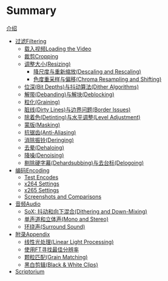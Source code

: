 # Summary

[介绍](./introduction.md)
- [过滤Filtering](filtering/filtering.md)
    - [载入视频Loading the Video]()
    - [裁剪Cropping](filtering/cropping.md)
    - [调整大小(Resizing)](filtering/resizing.md)
        - [降尺度与重新缩放(Descaling and Rescaling)](filtering/descaling.md)
        - [色度重采样与偏移(Chroma Resampling and Shifting)](filtering/chroma_res.md)
    - [位深(Bit Depths)与抖动算法(Dither Algorithms)](filtering/bit_depths.md)
    - [解带(Debanding)与解块(Deblocking)](filtering/debanding.md)
    - [粒化(Graining)](filtering/graining.md)
    - [脏线(Dirty Lines)与边界问题(Border Issues)](filtering/dirty_lines.md)
    - [除着色(Detinting)与水平调整(Level Adjustment)](filtering/detinting.md)
    - [蒙版(Masking)](filtering/masking.md)
    - [抗锯齿(Anti-Aliasing)](filtering/anti-aliasing.md)
    - [消除振铃(Deringing)](filtering/deringing.md)
    - [去晕(Dehaloing)](filtering/dehaloing.md)
    - [降噪(Denoising)](filtering/denoising.md)
    - [剔除硬字幕(Dehardsubbing)与去台标(Delogoing)](filtering/dehardsubbing.md)
- [编码Encoding]()
    - [Test Encodes](encoding/testing.md)
    - [x264 Settings](encoding/x264.md)
    - [x265 Settings](encoding/x265.md)
    - [Screenshots and Comparisons](encoding/screenshots.md)
- [音频Audio]()
    - [SoX: 抖动和向下混合(Dithering and Down-Mixing)]()
    - [单声道和立体声(Mono and Stereo)]()
    - [环绕声(Surround Sound)]()
- [附录Appendix]()
    - [线性光处理(Linear Light Processing)]()
    - [使用FT寻找最佳分辨率]()
    - [颗粒匹配(Grain Matching)](appendix/grain_matching.md)
    - [黑白剪辑(Black & White Clips)](appendix/gray.md)
- [Scriptorium](scriptorium.md)
